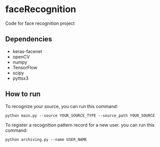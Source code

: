 # faceRecognition
 
Code for face recognition project

## Dependencies

- keras-facenet
- openCV
- numpy
- TensorFlow
- scipy
- pyttsx3

## How to run

To recognize your source, you can run this command:
```
python main.py --source YOUR_SOURCE_TYPE --source_path YOUR_SOURCE
```

To register a recognition pattern record for a new user. you can run this command:
```
python archiving.py --name USER_NAME
```
